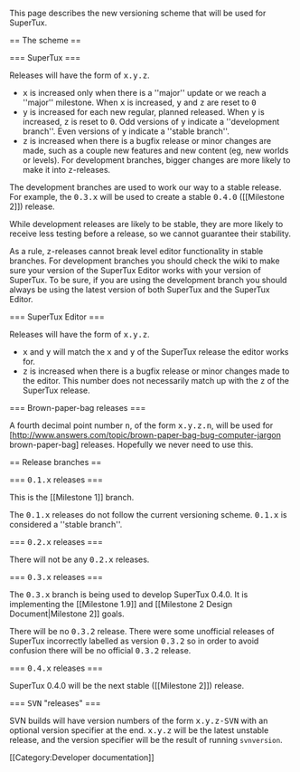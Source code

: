 This page describes the new versioning scheme that will be used for SuperTux.

== The scheme ==

=== SuperTux ===

Releases will have the form of <tt>x.y.z</tt>.

* <tt>x</tt> is increased only when there is a ''major'' update or we reach a ''major'' milestone. When <tt>x</tt> is increased, <tt>y</tt> and <tt>z</tt> are reset to <tt>0</tt>
* <tt>y</tt> is increased for each new regular, planned released. When <tt>y</tt> is increased, <tt>z</tt> is reset to <tt>0</tt>. Odd versions of <tt>y</tt> indicate a ''development branch''. Even versions of <tt>y</tt> indicate a ''stable branch''.
* <tt>z</tt> is increased when there is a bugfix release or minor changes are made, such as a couple new features and new content (eg, new worlds or levels). For development branches, bigger changes are more likely to make it into <tt>z</tt>-releases.

The development branches are used to work our way to a stable release. For example, the <tt>0.3.x</tt> will be used to create a stable <tt>0.4.0</tt> ([[Milestone 2]]) release.

While development releases are likely to be stable, they are more likely to receive less testing before a release, so we cannot guarantee their stability.

As a rule, <tt>z</tt>-releases cannot break level editor functionality in stable branches. For development branches you should check the wiki to make sure your version of the SuperTux Editor works with your version of SuperTux. To be sure, if you are using the development branch you should always be using the latest version of both SuperTux and the SuperTux Editor.

=== SuperTux Editor ===

Releases will have the form of <tt>x.y.z</tt>.

* <tt>x</tt> and <tt>y</tt> will match the <tt>x</tt> and <tt>y</tt> of the SuperTux release the editor works for.
* <tt>z</tt> is increased when there is a bugfix release or minor changes made to the editor. This number does not necessarily match up with the <tt>z</tt> of the SuperTux release.

=== Brown-paper-bag releases ===

A fourth decimal point number <tt>n</tt>, of the form <tt>x.y.z.n</tt>, will be used for [http://www.answers.com/topic/brown-paper-bag-bug-computer-jargon brown-paper-bag] releases. Hopefully we never need to use this.

== Release branches ==

=== <tt>0.1.x</tt> releases ===

This is the [[Milestone 1]] branch.

The <tt>0.1.x</tt> releases do not follow the current versioning scheme. <tt>0.1.x</tt> is considered a ''stable branch''.

=== <tt>0.2.x</tt> releases ===

There will not be any <tt>0.2.x</tt> releases.

=== <tt>0.3.x</tt> releases ===

The <tt>0.3.x</tt> branch is being used to develop SuperTux 0.4.0. It is implementing the [[Milestone 1.9]] and [[Milestone 2 Design Document|Milestone 2]] goals.

There will be no <tt>0.3.2</tt> release. There were some unofficial releases of SuperTux incorrectly labelled as version <tt>0.3.2</tt> so in order to avoid confusion there will be no official <tt>0.3.2</tt> release.

=== <tt>0.4.x</tt> releases ===

SuperTux 0.4.0 will be the next stable ([[Milestone 2]]) release.

=== <tt>SVN</tt> "releases" ===

SVN builds will have version numbers of the form <tt>x.y.z-SVN</tt> with an optional version specifier at the end. <tt>x.y.z</tt> will be the latest unstable release, and the version specifier will be the result of running <code>svnversion</code>.

[[Category:Developer documentation]]
